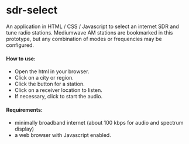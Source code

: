 # sdr-select
An application in HTML / CSS / Javascript to select an internet SDR and tune radio stations. Mediumwave AM stations are bookmarked in this prototype, but any combination of modes or frequencies may be configured.

#### How to use:
- Open the html in your browser.
- Click on a city or region.
- Click the button for a station.
- Click on a receiver location to listen.
- If necessary, click to start the audio.

#### Requirements:
- minimally broadband internet (about 100 kbps for audio and spectrum display)
- a web browser with Javascript enabled.
